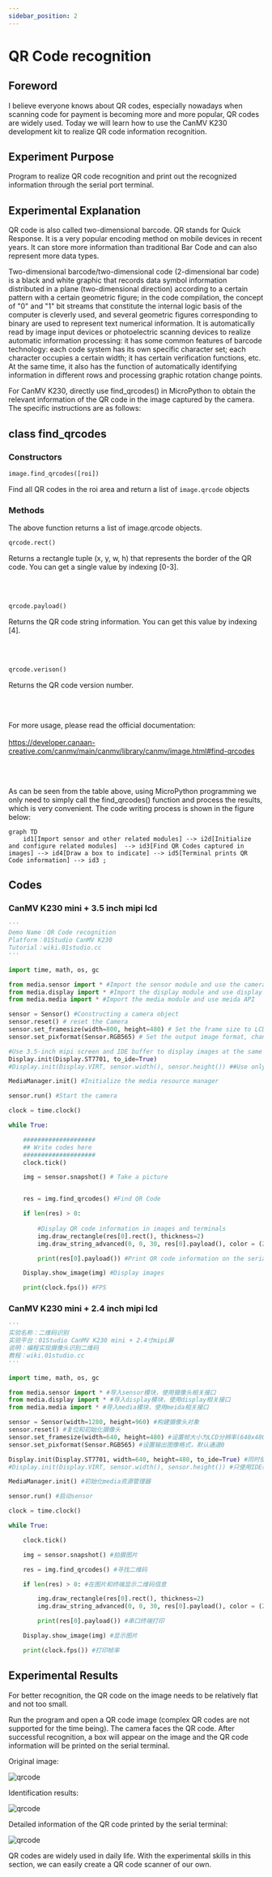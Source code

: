 ```yaml
---
sidebar_position: 2
---
```


# QR Code recognition

## Foreword
I believe everyone knows about QR codes, especially nowadays when scanning code for payment is becoming more and more popular, QR codes are widely used. Today we will learn how to use the CanMV K230 development kit to realize QR code information recognition.

## Experiment Purpose
Program to realize QR code recognition and print out the recognized information through the serial port terminal.

## Experimental Explanation

QR code is also called two-dimensional barcode. QR stands for Quick Response. It is a very popular encoding method on mobile devices in recent years. It can store more information than traditional Bar Code and can also represent more data types.

Two-dimensional barcode/two-dimensional code (2-dimensional bar code) is a black and white graphic that records data symbol information distributed in a plane (two-dimensional direction) according to a certain pattern with a certain geometric figure; in the code compilation, the concept of "0" and "1" bit streams that constitute the internal logic basis of the computer is cleverly used, and several geometric figures corresponding to binary are used to represent text numerical information. It is automatically read by image input devices or photoelectric scanning devices to realize automatic information processing: it has some common features of barcode technology: each code system has its own specific character set; each character occupies a certain width; it has certain verification functions, etc. At the same time, it also has the function of automatically identifying information in different rows and processing graphic rotation change points.

For CanMV K230, directly use find_qrcodes() in MicroPython to obtain the relevant information of the QR code in the image captured by the camera. The specific instructions are as follows:

## class find_qrcodes

### Constructors
```python
image.find_qrcodes([roi])
```
Find all QR codes in the roi area and return a list of `image.qrcode` objects

### Methods

The above function returns a list of image.qrcode objects.

```python
qrcode.rect()
```
Returns a rectangle tuple (x, y, w, h) that represents the border of the QR code. You can get a single value by indexing [0-3].

<br></br>

```python
qrcode.payload()
```
Returns the QR code string information. You can get this value by indexing [4].

<br></br>

```python
qrcode.verison()
```
Returns the QR code version number.

<br></br>

For more usage, please read the official documentation: <br></br>
https://developer.canaan-creative.com/canmv/main/canmv/library/canmv/image.html#find-qrcodes

<br></br>

As can be seen from the table above, using MicroPython programming we only need to simply call the find_qrcodes() function and process the results, which is very convenient. The code writing process is shown in the figure below:

```mermaid
graph TD
    id1[Import sensor and other related modules] --> i2d[Initialize and configure related modules]  --> id3[Find QR Codes captured in images] --> id4[Draw a box to indicate] --> id5[Terminal prints QR Code information] --> id3 ;
```

## Codes

### CanMV K230 mini + 3.5 inch mipi lcd

```python
'''
Demo Name：QR Code recognition
Platform：01Studio CanMV K230
Tutorial：wiki.01studio.cc
'''

import time, math, os, gc

from media.sensor import * #Import the sensor module and use the camera API
from media.display import * #Import the display module and use display API
from media.media import * #Import the media module and use meida API

sensor = Sensor() #Constructing a camera object
sensor.reset() # reset the Camera
sensor.set_framesize(width=800, height=480) # Set the frame size to LCD resolution (800x480), channel 0
sensor.set_pixformat(Sensor.RGB565) # Set the output image format, channel 0

#Use 3.5-inch mipi screen and IDE buffer to display images at the same time, 800x480 resolution
Display.init(Display.ST7701, to_ide=True) 
#Display.init(Display.VIRT, sensor.width(), sensor.height()) ##Use only the IDE buffer to display images

MediaManager.init() #Initialize the media resource manager

sensor.run() #Start the camera

clock = time.clock()

while True:

    ####################
    ## Write codes here
    ####################
    clock.tick()

    img = sensor.snapshot() # Take a picture


    res = img.find_qrcodes() #Find QR Code

    if len(res) > 0: 
    
        #Display QR code information in images and terminals
        img.draw_rectangle(res[0].rect(), thickness=2)
        img.draw_string_advanced(0, 0, 30, res[0].payload(), color = (255, 255, 255))

        print(res[0].payload()) #Print QR code information on the serial terminal

    Display.show_image(img) #Display images

    print(clock.fps()) #FPS
```

### CanMV K230 mini + 2.4 inch mipi lcd

```python
'''
实验名称：二维码识别
实验平台：01Studio CanMV K230 mini + 2.4寸mipi屏
说明：编程实现摄像头识别二维码
教程：wiki.01studio.cc
'''

import time, math, os, gc

from media.sensor import * #导入sensor模块，使用摄像头相关接口
from media.display import * #导入display模块，使用display相关接口
from media.media import * #导入media模块，使用meida相关接口

sensor = Sensor(width=1280, height=960) #构建摄像头对象
sensor.reset() #复位和初始化摄像头
sensor.set_framesize(width=640, height=480) #设置帧大小为LCD分辨率(640x480)，默认通道0
sensor.set_pixformat(Sensor.RGB565) #设置输出图像格式，默认通道0

Display.init(Display.ST7701, width=640, height=480, to_ide=True) #同时使用mipi屏和IDE缓冲区显示图像
#Display.init(Display.VIRT, sensor.width(), sensor.height()) #只使用IDE缓冲区显示图像

MediaManager.init() #初始化media资源管理器

sensor.run() #启动sensor

clock = time.clock()

while True:

    clock.tick()

    img = sensor.snapshot() #拍摄图片

    res = img.find_qrcodes() #寻找二维码

    if len(res) > 0: #在图片和终端显示二维码信息

        img.draw_rectangle(res[0].rect(), thickness=2)
        img.draw_string_advanced(0, 0, 30, res[0].payload(), color = (255, 255, 255))

        print(res[0].payload()) #串口终端打印

    Display.show_image(img) #显示图片

    print(clock.fps()) #打印帧率

```

## Experimental Results

For better recognition, the QR code on the image needs to be relatively flat and not too small.

Run the program and open a QR code image (complex QR codes are not supported for the time being). The camera faces the QR code. After successful recognition, a box will appear on the image and the QR code information will be printed on the serial terminal.

Original image:

![qrcode](./img/qrcode/qrcode1.jpg)

Identification results:

![qrcode](./img/qrcode/qrcode2.png)

Detailed information of the QR code printed by the serial terminal:

![qrcode](./img/qrcode/qrcode3.png)

QR codes are widely used in daily life. With the experimental skills in this section, we can easily create a QR code scanner of our own.